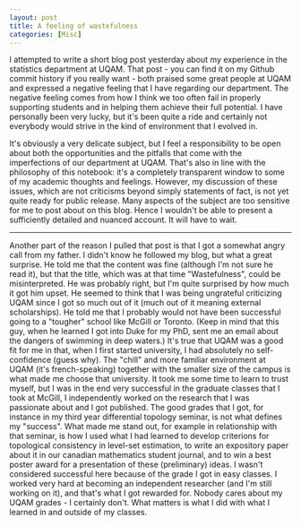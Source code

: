 ```yaml
---
layout: post
title: A feeling of wastefulness
categories: [Misc]
---
```


I attempted to write a short blog post yesterday about my experience in the statistics department at UQAM. That post - you can find it on my Github commit history if you really want - both praised some great people at UQAM and expressed a negative feeling that I have regarding our department. The negative feeling comes from how I think we too often fail in properly supporting students and in helping them achieve their full potential. I have personally been very lucky, but it's been quite a ride and certainly not everybody would strive in the kind of environment that I evolved in.

<!--more-->

It's obviously a very delicate subject, but I feel a responsibility to be open about both the opportunities and the pitfalls that come with the imperfections of our department at UQAM. That's also in line with the philosophy of this notebook: it's a completely transparent window to some of my academic thoughts and feelings. However, my discussion of these issues, which are not criticisms beyond simply statements of fact, is not yet quite ready for public release. Many aspects of the subject are too sensitive for me to post about on this blog. Hence I wouldn't be able to present a sufficiently detailed and nuanced account. It will have to wait.

---

Another part of the reason I pulled that post is that I got a somewhat angry call from my father. I didn't know he followed my blog, but what a great surprise. He told me that the content was fine (although I'm not sure he read it), but that the title, which was at that time "Wastefulness", could be misinterpreted. He was probably right, but I'm quite surprised by how much it got him upset. He seemed to think that I was being ungrateful criticizing UQAM since I got so much out of it (much out of it meaning external scholarships). He told me that I probably would not have been successful going to a "tougher" school like McGill or Toronto. (Keep in mind that this guy, when he learned I got into Duke for my PhD, sent me an email about the dangers of swimming in deep waters.) It's true that UQAM was a good fit for me in that, when I first started university, I had absolutely no self-confidence (guess why). The "chill" and more familiar environment at UQAM (it's french-speaking) together with the smaller size of the campus is what made me choose that university. It took me some time to learn to trust myself, but I was in the end very successful in the graduate classes that I took at McGill, I independently worked on the research that I was passionate about and I got published. The good grades that I got, for instance in my third year differential topology seminar, is not what defines my "success". What made me stand out, for example in relationship with that seminar, is how I used what I had learned to develop criterions for topological consistency in level-set estimation, to write an expository paper about it in our canadian mathematics student journal, and to win a best poster award for a presentation of these (preliminary) ideas. I wasn't considered successful here because of the grade I got in easy classes. I worked very hard at becoming an independent researcher (and I'm still working on it), and that's what I got rewarded for. Nobody cares about my UQAM grades - I certainly don't. What matters is what I did with what I learned in and outside of my classes. 